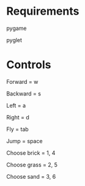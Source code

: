 # Requirements
pygame

pyglet

# Controls
Forward = w
  
Backward = s
  
Left = a
  
Right = d
  
Fly = tab
  
Jump = space

Choose brick = 1, 4

Choose grass = 2, 5

Choose sand = 3, 6

